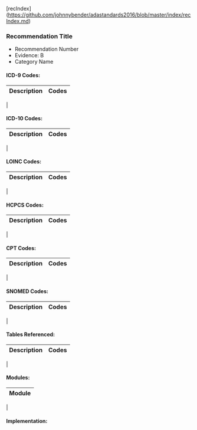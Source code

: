 [recIndex] (https://github.com/johnnybender/adastandards2016/blob/master/index/recIndex.md)

### **Recommendation Title**
* Recommendation Number
* Evidence: B
* Category Name

#### ICD-9 Codes:

Description | Codes
----------- | -----
|

#### ICD-10 Codes:

Description | Codes
----------- | -----
|

#### LOINC Codes:

Description | Codes
----------- | -----
|

#### HCPCS Codes:

Description | Codes
----------- | -----
|

#### CPT Codes:

Description | Codes
----------- | -----
|

#### SNOMED Codes:

Description | Codes
----------- | -----
|
#### Tables Referenced:

Description | Codes
----------- | -----
|

#### Modules:

Module |
------ |
|

#### Implementation:

